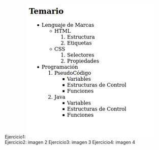 Ejercicio1:
![GitHub Logo](imagen1.png)
Ejercicio2: imagen 2
Ejercicio3: imagen 3
Ejercicio4: imagen 4
